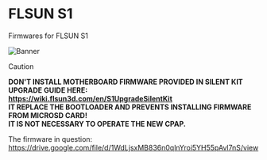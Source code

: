 # FLSUN S1
Firmwares for FLSUN S1

![Banner](https://github.com/user-attachments/assets/a2ebd6cd-e430-4d7b-a240-a8cac461b0c7)

> [!CAUTION]  
> **DON'T INSTALL MOTHERBOARD FIRMWARE PROVIDED IN SILENT KIT UPGRADE GUIDE HERE:<br />
> https://wiki.flsun3d.com/en/S1UpgradeSilentKit<br />
> IT REPLACE THE BOOTLOADER AND PREVENTS INSTALLING FIRMWARE FROM MICROSD CARD!<br />
> IT IS NOT NECESSARY TO OPERATE THE NEW CPAP.**

The firmware in question: https://drive.google.com/file/d/1WdLjsxMB836n0qlnYroi5YH55pAvl7nS/view

